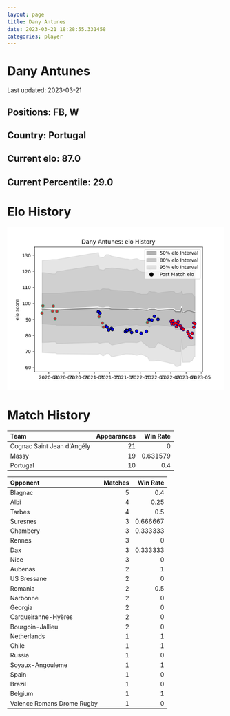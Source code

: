```yaml
---  
layout: page  
title: Dany Antunes  
date: 2023-03-21 18:28:55.331458  
categories: player  
---
```

# Dany Antunes


Last updated: 2023-03-21
## Positions: FB, W

## Country: Portugal

## Current elo: 87.0

## Current Percentile: 29.0

# Elo History


![elo history](history_DanyAntunes.png)
# Match History


| Team                       |   Appearances |   Win Rate |
|:---------------------------|--------------:|-----------:|
| Cognac Saint Jean d'Angély |            21 |   0        |
| Massy                      |            19 |   0.631579 |
| Portugal                   |            10 |   0.4      |

| Opponent                   |   Matches |   Win Rate |
|:---------------------------|----------:|-----------:|
| Blagnac                    |         5 |   0.4      |
| Albi                       |         4 |   0.25     |
| Tarbes                     |         4 |   0.5      |
| Suresnes                   |         3 |   0.666667 |
| Chambery                   |         3 |   0.333333 |
| Rennes                     |         3 |   0        |
| Dax                        |         3 |   0.333333 |
| Nice                       |         3 |   0        |
| Aubenas                    |         2 |   1        |
| US Bressane                |         2 |   0        |
| Romania                    |         2 |   0.5      |
| Narbonne                   |         2 |   0        |
| Georgia                    |         2 |   0        |
| Carqueiranne-Hyères        |         2 |   0        |
| Bourgoin-Jallieu           |         2 |   0        |
| Netherlands                |         1 |   1        |
| Chile                      |         1 |   1        |
| Russia                     |         1 |   0        |
| Soyaux-Angouleme           |         1 |   1        |
| Spain                      |         1 |   0        |
| Brazil                     |         1 |   0        |
| Belgium                    |         1 |   1        |
| Valence Romans Drome Rugby |         1 |   0        |